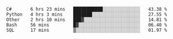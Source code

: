 
<!--START_SECTION:waka-->
```text
C#       6 hrs 23 mins   ███████████░░░░░░░░░░░░░░   43.38 % 
Python   4 hrs 3 mins    ███████░░░░░░░░░░░░░░░░░░   27.55 % 
Other    2 hrs 10 mins   ███▓░░░░░░░░░░░░░░░░░░░░░   14.81 % 
Bash     56 mins         █▓░░░░░░░░░░░░░░░░░░░░░░░   06.40 % 
SQL      17 mins         ▒░░░░░░░░░░░░░░░░░░░░░░░░   01.97 % 
```
<!--END_SECTION:waka-->

<!--
**patoriko/patoriko** is a ✨ _special_ ✨ repository because its `README.md` (this file) appears on your GitHub profile.

Here are some ideas to get you started:

- 🔭 I’m currently working on ...
- 🌱 I’m currently learning ...
- 👯 I’m looking to collaborate on ...
- 🤔 I’m looking for help with ...
- 💬 Ask me about ...
- 📫 How to reach me: ...
- 😄 Pronouns: ...
- ⚡ Fun fact: ...
-->
